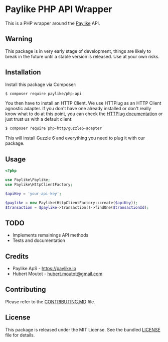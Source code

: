 Paylike PHP API Wrapper
=======================

This is a PHP wrapper around the [Paylike](https://paylike.io) API.


Warning
-------

This package is in very early stage of development, things are likely to break
in the future until a stable version is released. Use at your own risks.


Installation
------------

Install this package via Composer:

``` bash
$ composer require paylike/php-api
```

You then have to install an HTTP Client. We use HTTPlug as an HTTP Client agnostic adapter.
If you don't have one already installed or don't really know what to do at this point,
you can check the [HTTPlug documentation](http://docs.php-http.org/en/latest/httplug/users.html)
or just trust us with a default client:

``` bash
$ composer require php-http/guzzle6-adapter
```

This will install Guzzle 6 and everything you need to plug it with our package.


Usage
-----

```php
<?php

use Paylike\Paylike;
use Paylike\HttpClientFactory;

$apiKey = 'your-api-key';

$paylike = new Paylike(HttpClientFactory::create($apiKey));
$transaction = $paylike->transaction()->findOne($transactionId);
```


TODO
----

* Implements remainings API methods
* Tests and documentation


Credits
-------

* Paylike ApS - <https://paylike.io>
* Hubert Moutot - <hubert.moutot@gmail.com>


Contributing
------------

Please refer to the [CONTRIBUTING.MD](CONTRIBUTING.md) file.


License
-------

This package is released under the MIT License. See the bundled [LICENSE](LICENSE) file for details.
